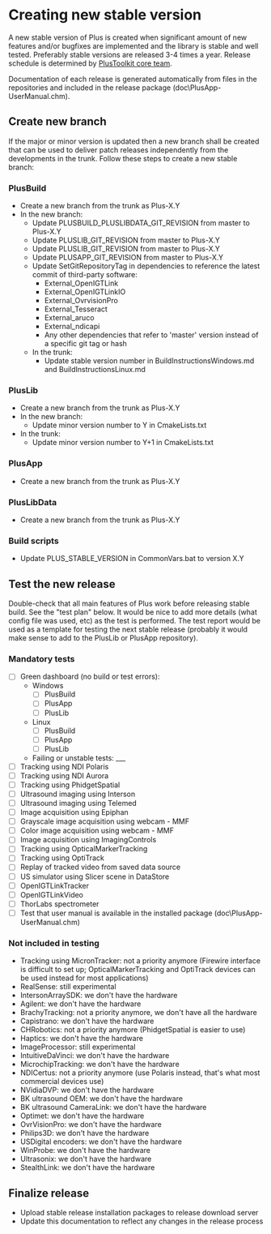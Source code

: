 # Creating new stable version

A new stable version of Plus is created when significant amount of new features and/or bugfixes are implemented and the library is stable and well tested. Preferably stable versions are released 3-4 times a year. Release schedule is determined by [PlusToolkit core team](https://github.com/orgs/PlusToolkit/teams/core-team).

Documentation of each release is generated automatically from files in the repositories and included in the release package (doc\PlusApp-UserManual.chm).

## Create new branch

If the major or minor version is updated then a new branch shall be created that can be used to deliver patch releases independently from the developments in the trunk. Follow these steps to create a new stable branch:

### PlusBuild
  - Create a new branch from the trunk as Plus-X.Y
  - In the new branch:
    - Update PLUSBUILD_PLUSLIBDATA_GIT_REVISION from master to Plus-X.Y
    - Update PLUSLIB_GIT_REVISION from master to Plus-X.Y
    - Update PLUSLIB_GIT_REVISION from master to Plus-X.Y
    - Update PLUSAPP_GIT_REVISION from master to Plus-X.Y
    - Update SetGitRepositoryTag in dependencies to reference the latest commit of third-party software:
      - External_OpenIGTLink
      - External_OpenIGTLinkIO
      - External_OvrvisionPro
      - External_Tesseract
      - External_aruco
      - External_ndicapi
      - Any other dependencies that refer to 'master' version instead of a specific git tag or hash
    - In the trunk:
      - Update stable version number in BuildInstructionsWindows.md and BuildInstructionsLinux.md

### PlusLib
  - Create a new branch from the trunk as Plus-X.Y
  - In the new branch:
    - Update minor version number to Y in CmakeLists.txt
  - In the trunk:
    - Update minor version number to Y+1 in CmakeLists.txt

### PlusApp
  - Create a new branch from the trunk as Plus-X.Y

### PlusLibData
  - Create a new branch from the trunk as Plus-X.Y

### Build scripts
  - Update PLUS_STABLE_VERSION in CommonVars.bat to version X.Y

## Test the new release

Double-check that all main features of Plus work before releasing stable build. See the "test plan" below. It would be nice to add more details (what config file was used, etc) as the test is performed. The test report would be used as a template for testing the next stable release (probably it would make sense to add to the PlusLib or PlusApp repository).

### Mandatory tests

- [ ] Green dashboard (no build or test errors):
  - Windows
    - [ ] PlusBuild
    - [ ] PlusApp
    - [ ] PlusLib
  - Linux
    - [ ] PlusBuild
    - [ ] PlusApp
    - [ ] PlusLib
  - Failing or unstable tests: ___
- [ ] Tracking using NDI Polaris
- [ ] Tracking using NDI Aurora
- [ ] Tracking using PhidgetSpatial
- [ ] Ultrasound imaging using Interson
- [ ] Ultrasound imaging using Telemed
- [ ] Image acquisition using Epiphan
- [ ] Grayscale image acquisition using webcam - MMF
- [ ] Color image acquisition using webcam - MMF
- [ ] Image acquisition using ImagingControls
- [ ] Tracking using OpticalMarkerTracking
- [ ] Tracking using OptiTrack
- [ ] Replay of tracked video from saved data source
- [ ] US simulator using Slicer scene in DataStore
- [ ] OpenIGTLinkTracker
- [ ] OpenIGTLinkVideo
- [ ] ThorLabs spectrometer
- [ ] Test that user manual is available in the installed package (doc\PlusApp-UserManual.chm)

### Not included in testing

- Tracking using MicronTracker: not a priority anymore (Firewire interface is difficult to set up; OpticalMarkerTracking and OptiTrack devices can be used instead for most applications)
- RealSense: still experimental
- IntersonArraySDK: we don't have the hardware
- Agilent: we don't have the hardware
- BrachyTracking: not a priority anymore, we don't have all the hardware
- Capistrano: we don't have the hardware
- CHRobotics: not a priority anymore (PhidgetSpatial is easier to use)
- Haptics: we don't have the hardware
- ImageProcessor: still experimental
- IntuitiveDaVinci: we don't have the hardware
- MicrochipTracking: we don't have the hardware
- NDICertus: not a priority anymore (use Polaris instead, that's what most commercial devices use)
- NVidiaDVP: we don't have the hardware
- BK ultrasound OEM: we don't have the hardware
- BK ultrasound CameraLink: we don't have the hardware
- Optimet: we don't have the hardware
- OvrVisionPro: we don't have the hardware
- Philips3D: we don't have the hardware
- USDigital encoders: we don't have the hardware
- WinProbe: we don't have the hardware
- Ultrasonix: we don't have the hardware
- StealthLink: we don't have the hardware

## Finalize release

- Upload stable release installation packages to release download server
- Update this documentation to reflect any changes in the release process
